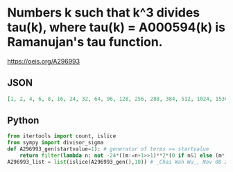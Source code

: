 # Numbers k such that k^3 divides tau\(k\), where tau\(k\) \= A000594\(k\) is Ramanujan's tau function\.
https://oeis.org/A296993
## JSON
```JSON
[1, 2, 4, 6, 8, 16, 24, 32, 64, 96, 128, 256, 288, 384, 512, 1024, 1536, 2048, 4096, 6144, 8192, 16384, 18432, 24576, 32768, 65536, 98304, 131072, 172032, 262144, 276480, 393216, 524288, 1048576, 1179648, 1572864, 1935360, 2097152, 2621440, 3538944, 4194304]
```
## Python
```Python
from itertools import count, islice
from sympy import divisor_sigma
def A296993_gen(startvalue=1): # generator of terms >= startvalue
    return filter(lambda n: not -24*((m:=n+1>>1)**2*(0 if n&1 else (m*(35*m - 52*n) + 18*n**2)*divisor_sigma(m)**2)+sum((i*(i*(i*(70*i - 140*n) + 90*n**2)))*divisor_sigma(i)*divisor_sigma(n-i) for i in range(1,m))) % n**3, count(max(startvalue,1)))
A296993_list = list(islice(A296993_gen(),10)) # _Chai Wah Wu_, Nov 08 2022
```
